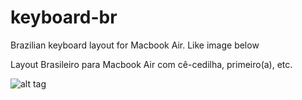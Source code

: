# keyboard-br

Brazilian keyboard layout for Macbook Air. Like image below

Layout Brasileiro para Macbook Air com cê-cedilha, primeiro(a), etc. 

![alt tag](https://goo.gl/gO2cuk)

